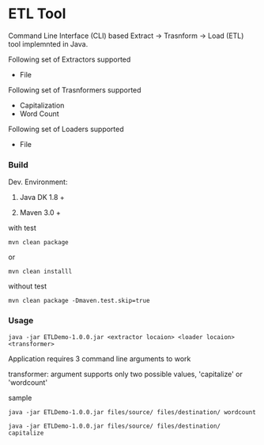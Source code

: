 # ETL Tool

Command Line Interface (CLI) based Extract -> Trasnform -> Load (ETL) tool implemnted in Java.

Following set of Extractors supported
  * File 

Following set of Trasnformers supported
  * Capitalization
  * Word Count
  
Following set of Loaders supported
  * File

### Build
Dev. Environment:

1) Java DK 1.8 +

2) Maven 3.0 +


with test
```
mvn clean package
```
or
```
mvn clean installl
```

without test
```
mvn clean package -Dmaven.test.skip=true
```

### Usage

```
java -jar ETLDemo-1.0.0.jar <extractor locaion> <loader locaion>  <transformer>
```
Application requires 3 command line arguments to work

transformer:  argument supports only two possible values, 'capitalize' or 'wordcount'

sample
```
java -jar ETLDemo-1.0.0.jar files/source/ files/destination/ wordcount
```
```
java -jar ETLDemo-1.0.0.jar files/source/ files/destination/ capitalize
```

